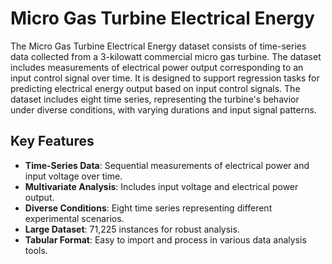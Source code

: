 # Micro Gas Turbine Electrical Energy

The Micro Gas Turbine Electrical Energy dataset consists of time-series data collected from a 3-kilowatt commercial micro gas turbine. The dataset includes measurements of electrical power output corresponding to an input control signal over time. It is designed to support regression tasks for predicting electrical energy output based on input control signals. The dataset includes eight time series, representing the turbine's behavior under diverse conditions, with varying durations and input signal patterns.

## Key Features
- **Time-Series Data**: Sequential measurements of electrical power and input voltage over time.
- **Multivariate Analysis**: Includes input voltage and electrical power output.
- **Diverse Conditions**: Eight time series representing different experimental scenarios.
- **Large Dataset**: 71,225 instances for robust analysis.
- **Tabular Format**: Easy to import and process in various data analysis tools.